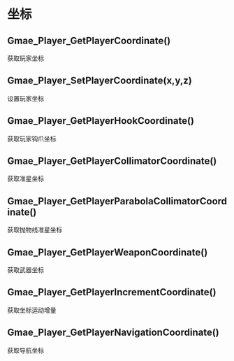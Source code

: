 # 坐标

## Gmae\_Player\_GetPlayerCoordinate\(\)

获取玩家坐标

## Gmae\_Player\_SetPlayerCoordinate\(x,y,z\)

设置玩家坐标

## Gmae\_Player\_GetPlayerHookCoordinate\(\)

获取玩家钩爪坐标

## Gmae\_Player\_GetPlayerCollimatorCoordinate\(\)

获取准星坐标

## Gmae\_Player\_GetPlayerParabolaCollimatorCoordinate\(\)

获取抛物线准星坐标

## Gmae\_Player\_GetPlayerWeaponCoordinate\(\)

获取武器坐标

## Gmae\_Player\_GetPlayerIncrementCoordinate\(\)

获取坐标运动增量

## Gmae\_Player\_GetPlayerNavigationCoordinate\(\)

获取导航坐标

